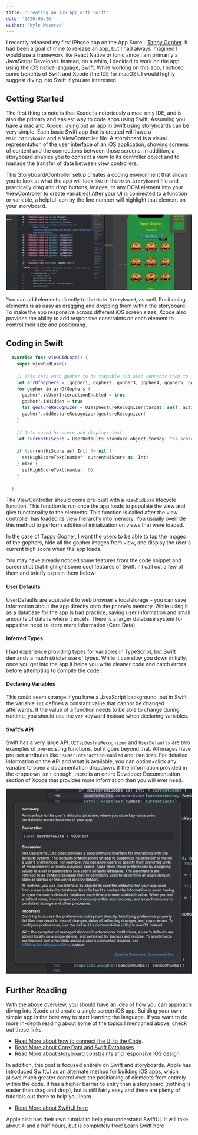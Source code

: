 ```yaml
---
title: 'Creating an iOS App with Swift'
date: '2020-09-26'
author: 'Kyle Meserve'
---
```


I recently released my first iPhone app on the App Store - [Tappy Gopher](https://apps.apple.com/us/app/tappy-gopher/id1497439278). It had been a goal of mine to release an app, but I had always imagined I would use a framework like React Native or Ionic since I am primarily a JavaScript Developer. Instead, on a whim, I decided to work on the app using the iOS native language, Swift. While working on this app, I noticed some benefits of Swift and Xcode (the IDE for macOS). I would highly suggest diving into Swift if you are interested.

## Getting Started

The first thing to note is that Xcode is notoriously a mac-only IDE, and is also the primary and easiest way to code apps using Swift. Assuming you have a mac and Xcode, laying out an app in Swift using storyboards can be very simple. Each basic Swift app that is created will have a `Main.Storyboard` and a ViewController file. A storyboard is a visual representation of the user interface of an iOS application, showing screens of content and the connections between those screens. In addition, a storyboard enables you to connect a view to its controller object and to manage the transfer of data between view controllers.

This Storyboard/Controller setup creates a coding environment that allows you to look at what the app will look like in the `Main.Storyboard` file and practically drag and drop buttons, images, or any DOM element into your ViewController to create variables! After your UI is connected to a function or variable, a helpful icon by the line number will highlight that element on your storyboard.

![](./connecting-button-to-function-swift.png)

You can add elements directly to the `Main.Storyboard`, as well. Positioning elements is as easy as dragging and dropping them within the storyboard. To make the app responsive across different iOS screen sizes, Xcode also provides the ability to add responsive constraints on each element to control their size and positioning.

## Coding in Swift

```swift
  override func viewDidLoad() {
    super.viewDidLoad()

    // This sets each gopher to be tappable and also connects them to increment the score when tapped
    let arrOfGophers = [gopher1, gopher2, gopher3, gopher4, gopher5, gopher6, gopher7, gopher8, gopher9]
    for gopher in arrOfGophers {
      gopher?.isUserInteractionEnabled = true
      gopher?.isHidden = true
      let gestureRecognizer = UITapGestureRecognizer(target: self, action: #selector(scoreUp))
      gopher?.addGestureRecognizer(gestureRecognizer)
    }

    // Gets saved hi-score and displays text
    let currentHiScore = UserDefaults.standard.object(forKey: "hi-score")

    if (currentHiScore as? Int) != nil {
      setHighScoreText(number: currentHiScore as! Int)
    } else {
      setHighScoreText(number: 0)
    }

  }
```

The ViewController should come pre-built with a `viewDidLoad` lifecycle function. This function is run once the app loads to populate the view and give functionality to the elements. This function is called after the view controller has loaded its view hierarchy into memory. You usually override this method to perform additional initialization on views that were loaded.

In the case of Tappy Gopher, I want the users to be able to tap the images of the gophers, hide all the gopher images from view, and display the user's current high score when the app loads.

You may have already noticed some features from the code snippet and screenshot that highlight some cool features of Swift. I'll call out a few of them and briefly explain them below:

#### User Defaults

UserDefaults are equivalent to web browser's localstorage - you can save information about the app directly onto the phone's memory. While using it as a database for the app is bad practice, saving user information and small amounts of data is where it excels. There is a larger database system for apps that need to store more information (Core Data).

#### Inferred Types

I had experience providing types for variables in TypeScript, but Swift demands a much stricter use of types. While it can slow you down initially, once you get into the app it helps you write cleaner code and catch errors before attempting to compile the code.

#### Declaring Variables

This could seem strange if you have a JavaScript background, but in Swift the variable `let` defines a constant value that cannot be changed afterwards. If the value of a function needs to be able to change during runtime, you should use the `var` keyword instead when declaring variables.

#### Swift's API

Swift has a very large API. `UITapGestreRecognizer` and `UserDefaults` are two examples of pre-existing functions, but it goes beyond that. All images have pre-set attributes like `isUserInteractionEnabled` and `isHidden`. For detailed information on the API and what is available, you can option+click any variable to open a documentation dropdown. If the information provided in the dropdown isn't enough, there is an entire Developer Documentation section of Xcode that provides more information than you will ever need.

![](./swift-api-dropdown.png)

## Further Reading

With the above overview, you should have an idea of how you can approach diving into Xcode and create a single screen iOS app. Building your own simple app is the best way to start learning the language. If you want to do more in-depth reading about some of the topics I mentioned above, check out these links:

- [Read More about how to connect the UI to the Code](https://developer.apple.com/library/archive/referencelibrary/GettingStarted/DevelopiOSAppsSwift/ConnectTheUIToCode.html).
- [Read More about Core Data and Swift Databases](https://developer.apple.com/documentation/coredata)
- [Read More about storyboard constraints and responsive iOS design](https://medium.com/@nikeshakya51/responsive-design-in-ios-b35dc7f22821)

In addition, this post is focused entirely on Swift and storyboards. Apple has introduced SwiftUI as an alternate method for building iOS apps, which allows much greater control over the positioning of elements from entirely within the code. It has a higher barrier to entry than a storyboard (nothing is easier than drag and drop), but is still fairly easy and there are plenty of tutorials out there to help you learn.

- [Read More about SwiftUI here](https://developer.apple.com/xcode/swiftui/)

Apple also has their own tutorial to help you understand SwiftUI. It will take about 4 and a half hours, but is completely free! [Learn Swift here](https://developer.apple.com/tutorials/swiftui/)
